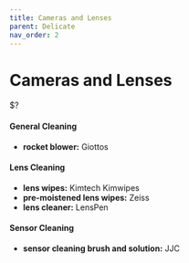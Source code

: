 ```yaml
---
title: Cameras and Lenses
parent: Delicate
nav_order: 2
---
```

# Cameras and Lenses

$?

#### General Cleaning

- **rocket blower:** Giottos

#### Lens Cleaning

- **lens wipes:** Kimtech Kimwipes
- **pre-moistened lens wipes:** Zeiss
- **lens cleaner:** LensPen

#### Sensor Cleaning

- **sensor cleaning brush and solution:** JJC
